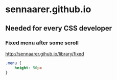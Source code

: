 # sennaarer.github.io
## Needed for every CSS developer
### Fixed menu after some scroll
http://sennaarer.gihub.io/library/fixed
```css
.menu {
    height: 50px
}
```